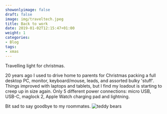 ```yaml
---
showonlyimage: false
draft: false
image: img/traveltech.jpeg
title: Back to work
date: 2019-01-02T12:15:47+01:00
weight: 1
categories:
- Blog
tags:
- xmas
---
```

Travelling light for christmas.
<!--more-->

20 years ago I used to drive home to parents for Christmas packing a full desktop PC, monitor, keyboard/mouse, leads, and assorted bulky 'stuff'. Things improved with laptops and tablets, but I find my loadout is starting to creep up in size again. Only 5 different power connections: micro USB, USB-C, maglock 2, Apple Watch charging pad and lightning. 

Bit sad to say goodbye to my roommates.
![teddy bears](/img/holidayroommates.jpeg)
